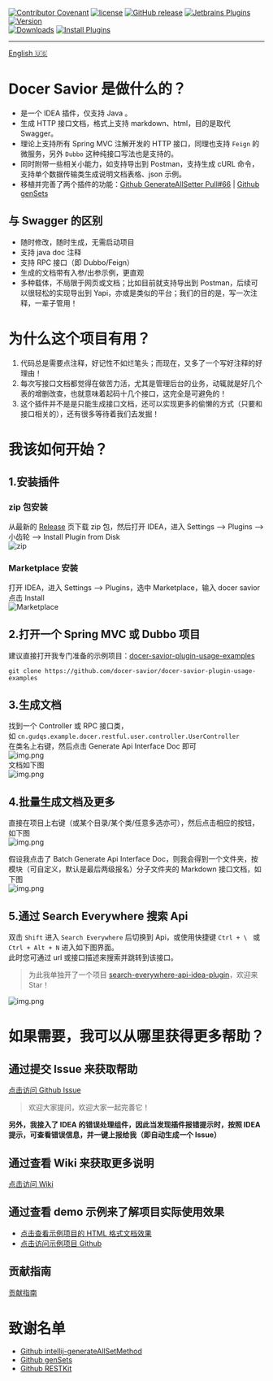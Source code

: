 [release-img]: https://img.shields.io/github/release/docer-savior/docer-savior-idea-plugin.svg
[latest-release]: https://github.com/docer-savior/docer-savior-idea-plugin/releases/latest
[plugin-img]: https://img.shields.io/badge/plugin-16860-orange.svg
[plugin]: https://plugins.jetbrains.com/plugin/16860
[jet-img]: https://img.shields.io/badge/plugin-Install%20Plugin-4597ff.svg
[jet]: http://localhost:63342/api/installPlugin?action=install&pluginId=gudqs7.github.io.doc-savior

[![Contributor Covenant](https://img.shields.io/badge/Contributor%20Covenant-2.1-4baaaa.svg)](CODE_OF_CONDUCT.md)
[![license](https://img.shields.io/badge/license-MIT-green.svg)](LICENSE)
[![GitHub release][release-img]][latest-release] [![Jetbrains Plugins][plugin-img]][plugin]
[![Version](http://phpstorm.espend.de/badge/16860/version)][plugin]  
[![Downloads](http://phpstorm.espend.de/badge/16860/downloads)][plugin]
[![Install Plugins][jet-img]][jet]  

---
[English 🇺🇸](./README_EN.md)

# Docer Savior 是做什么的？

- 是一个 IDEA 插件，仅支持 Java 。
- 生成 HTTP 接口文档，格式上支持 markdown、html，目的是取代 Swagger。
- 理论上支持所有 Spring MVC 注解开发的 HTTP 接口，同理也支持 `Feign` 的微服务，另外 `Dubbo` 这种纯接口写法也是支持的。
- 同时附带一些相关小能力，如支持导出到 Postman，支持生成 cURL 命令，支持单个数据传输类生成说明文档表格、json 示例。
- 移植并完善了两个插件的功能：[Github GenerateAllSetter Pull#66](https://github.com/gejun123456/intellij-generateAllSetMethod/pull/66) | [Github genSets](https://github.com/yoke233/genSets)

## 与 Swagger 的区别

- 随时修改，随时生成，无需启动项目
- 支持 java doc 注释
- 支持 RPC 接口（即 Dubbo/Feign）
- 生成的文档带有入参/出参示例，更直观
- 多种载体，不局限于网页或文档；比如目前就支持导出到 Postman，后续可以很轻松的实现导出到 Yapi，亦或是类似的平台；我们的目的是，写一次注释，一辈子管用！

# 为什么这个项目有用？

1. 代码总是需要点注释，好记性不如烂笔头；而现在，又多了一个写好注释的好理由！
2. 每次写接口文档都觉得在做苦力活，尤其是管理后台的业务，动辄就是好几个表的增删改查，也就意味着起码十几个接口，这完全是可避免的！
3. 这个插件并不是是只能生成接口文档，还可以实现更多的偷懒的方式（只要和接口相关的），还有很多等待着我们去发掘！

# 我该如何开始？

## 1.安装插件
### zip 包安装
从最新的 [Release][latest-release] 页下载 zip 包，然后打开 IDEA，进入 Settings --> Plugins --> 小齿轮 --> Install Plugin from Disk  
![zip](parts/imgs/install-plugin-from-disk.png)

### Marketplace 安装
打开 IDEA，进入 Settings --> Plugins，选中 Marketplace，输入 docer savior 点击 Install  
![Marketplace](parts/imgs/install-from-marketplace.png)

## 2.打开一个 Spring MVC 或 Dubbo 项目
建议直接打开我专门准备的示例项目：[docer-savior-plugin-usage-examples](https://github.com/docer-savior/docer-savior-plugin-usage-examples)    

```shell
git clone https://github.com/docer-savior/docer-savior-plugin-usage-examples
```

## 3.生成文档
找到一个 Controller 或 RPC 接口类，  
如 `cn.gudqs.example.docer.restful.user.controller.UserController`  
在类名上右键，然后点击 Generate Api Interface Doc 即可  
![img.png](parts/imgs/gen-doc-by-class.png)  
文档如下图  
![img.png](parts/imgs/markdown-doc-user.png)


## 4.批量生成文档及更多
直接在项目上右键（或某个目录/某个类/任意多选亦可），然后点击相应的按钮，如下图  
![img.png](parts/imgs/gen-doc-batch.png)  

假设我点击了 Batch Generate Api Interface Doc，则我会得到一个文件夹，按模块（可自定义，默认是最后两级报名）分子文件夹的 Markdown 接口文档，如下图  
![img.png](parts/imgs/markdown-doc-batch.png)    

## 5.通过 Search Everywhere 搜索 Api
双击 `Shift` 进入 `Search Everywhere` 后切换到 Api，或使用快捷键 `Ctrl + \ ` 或 `Ctrl + Alt + N` 进入如下图界面。  
此时您可通过 url 或接口描述来搜索并跳转到该接口。
> 为此我单独开了一个项目 [search-everywhere-api-idea-plugin](https://github.com/docer-savior/search-everywhere-api-idea-plugin)，欢迎来 Star！    

![img.png](parts/imgs/search-everywhere-api.png)


# 如果需要，我可以从哪里获得更多帮助？

## 通过提交 Issue 来获取帮助
 [点击访问 Github Issue](https://github.com/docer-savior/docer-savior-idea-plugin/issues)  
> 欢迎大家提问，欢迎大家一起完善它！

**另外，我接入了 IDEA 的错误处理组件，因此当发现插件报错提示时，按照 IDEA 提示，可查看错误信息，并一键上报给我（即自动生成一个 Issue）**

## 通过查看 Wiki 来获取更多说明

[点击访问 Wiki](https://github.com/docer-savior/docer-savior-idea-plugin/wiki/Get-Started)

## 通过查看 demo 示例来了解项目实际使用效果

- [点击查看示例项目的 HTML 格式文档效果](https://docer-savior.github.io/docer-savior-plugin-usage-examples/)
- [点击访问示例项目 Github](https://github.com/docer-savior/docer-savior-plugin-usage-examples)

## 贡献指南
 [贡献指南](CONTRIBUTING_CN.md)

# 致谢名单

- [Github intellij-generateAllSetMethod](https://github.com/gejun123456/intellij-generateAllSetMethod)
- [Github genSets](https://github.com/yoke233/genSets)
- [Github RESTKit](https://github.com/newhoo/RESTKit)
